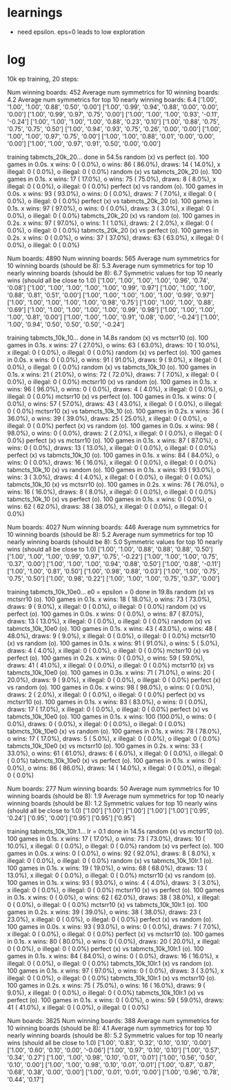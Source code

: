 # learnings
- need epsilon. eps=0 leads to low exploration

# log
10k ep training, 20 steps:

Num winning boards:
452
Average num symmetrics for 10 winning boards:
4.2
Average num symmetrics for top 10 nearly winning boards:
6.4
['1.00', '1.00', '1.00', '0.88', '0.50', '0.00']
['1.00', '0.99', '0.94', '0.88', '0.00', '0.00', '0.00']
['1.00', '0.99', '0.97', '0.75', '0.00']
['1.00', '1.00', '1.00', '0.93', '-0.11', '-0.24']
['1.00', '1.00', '1.00', '1.00', '0.88', '0.23', '0.10']
['1.00', '0.88', '0.75', '0.75', '0.75', '0.50']
['1.00', '0.94', '0.93', '0.75', '0.26', '0.00', '0.00']
['1.00', '1.00', '1.00', '0.97', '0.75', '0.00']
['1.00', '1.00', '0.88', '0.01', '0.00', '0.00', '0.00']
['1.00', '1.00', '0.97', '0.91', '0.50', '0.00', '0.00']


training tabmcts_20k_20...
done in 54.5s
random           (x) vs perfect          (o). 100 games in 0.0s. x wins:   0 (  0.0%), o wins:  86 ( 86.0%), draws:  14 ( 14.0%), x illegal:   0 (  0.0%), o illegal:   0 (  0.0%)
random           (x) vs tabmcts_20k_20   (o). 100 games in 0.1s. x wins:  17 ( 17.0%), o wins:  75 ( 75.0%), draws:   8 (  8.0%), x illegal:   0 (  0.0%), o illegal:   0 (  0.0%)
perfect          (x) vs random           (o). 100 games in 0.0s. x wins:  93 ( 93.0%), o wins:   0 (  0.0%), draws:   7 (  7.0%), x illegal:   0 (  0.0%), o illegal:   0 (  0.0%)
perfect          (x) vs tabmcts_20k_20   (o). 100 games in 0.1s. x wins:  97 ( 97.0%), o wins:   0 (  0.0%), draws:   3 (  3.0%), x illegal:   0 (  0.0%), o illegal:   0 (  0.0%)
tabmcts_20k_20   (x) vs random           (o). 100 games in 0.2s. x wins:  97 ( 97.0%), o wins:   1 (  1.0%), draws:   2 (  2.0%), x illegal:   0 (  0.0%), o illegal:   0 (  0.0%)
tabmcts_20k_20   (x) vs perfect          (o). 100 games in 0.2s. x wins:   0 (  0.0%), o wins:  37 ( 37.0%), draws:  63 ( 63.0%), x illegal:   0 (  0.0%), o illegal:   0 (  0.0%)

Num boards:
4890
Num winning boards:
565
Average num symmetrics for 10 winning boards (should be 8):
5.3
Average num symmetrics for top 10 nearly winning boards (should be 8):
6.7
Symmetric values for top 10 nearly wins (should all be close to 1.0)
['1.00', '1.00', '1.00', '1.00', '0.96', '0.74', '0.08']
['1.00', '1.00', '1.00', '1.00', '1.00', '0.99', '0.97']
['1.00', '1.00', '1.00', '0.88', '0.81', '0.51', '0.00']
['1.00', '1.00', '1.00', '1.00', '1.00', '0.99', '0.97']
['1.00', '1.00', '1.00', '1.00', '1.00', '0.98', '0.75']
['1.00', '1.00', '1.00', '0.88', '0.69']
['1.00', '1.00', '1.00', '1.00', '1.00', '0.99', '0.98']
['1.00', '1.00', '1.00', '1.00', '0.81', '0.00']
['1.00', '1.00', '1.00', '0.91', '0.08', '0.00', '-0.24']
['1.00', '1.00', '0.94', '0.50', '0.50', '0.50', '-0.24']


training tabmcts_10k_10...
done in 14.8s
random           (x) vs mctsrr10         (o). 100 games in 0.1s. x wins:  27 ( 27.0%), o wins:  63 ( 63.0%), draws:  10 ( 10.0%), x illegal:   0 (  0.0%), o illegal:   0 (  0.0%)
random           (x) vs perfect          (o). 100 games in 0.0s. x wins:   0 (  0.0%), o wins:  91 ( 91.0%), draws:   9 (  9.0%), x illegal:   0 (  0.0%), o illegal:   0 (  0.0%)
random           (x) vs tabmcts_10k_10   (o). 100 games in 0.1s. x wins:  21 ( 21.0%), o wins:  72 ( 72.0%), draws:   7 (  7.0%), x illegal:   0 (  0.0%), o illegal:   0 (  0.0%)
mctsrr10         (x) vs random           (o). 100 games in 0.1s. x wins:  96 ( 96.0%), o wins:   0 (  0.0%), draws:   4 (  4.0%), x illegal:   0 (  0.0%), o illegal:   0 (  0.0%)
mctsrr10         (x) vs perfect          (o). 100 games in 0.1s. x wins:   0 (  0.0%), o wins:  57 ( 57.0%), draws:  43 ( 43.0%), x illegal:   0 (  0.0%), o illegal:   0 (  0.0%)
mctsrr10         (x) vs tabmcts_10k_10   (o). 100 games in 0.2s. x wins:  36 ( 36.0%), o wins:  39 ( 39.0%), draws:  25 ( 25.0%), x illegal:   0 (  0.0%), o illegal:   0 (  0.0%)
perfect          (x) vs random           (o). 100 games in 0.0s. x wins:  98 ( 98.0%), o wins:   0 (  0.0%), draws:   2 (  2.0%), x illegal:   0 (  0.0%), o illegal:   0 (  0.0%)
perfect          (x) vs mctsrr10         (o). 100 games in 0.1s. x wins:  87 ( 87.0%), o wins:   0 (  0.0%), draws:  13 ( 13.0%), x illegal:   0 (  0.0%), o illegal:   0 (  0.0%)
perfect          (x) vs tabmcts_10k_10   (o). 100 games in 0.1s. x wins:  84 ( 84.0%), o wins:   0 (  0.0%), draws:  16 ( 16.0%), x illegal:   0 (  0.0%), o illegal:   0 (  0.0%)
tabmcts_10k_10   (x) vs random           (o). 100 games in 0.1s. x wins:  93 ( 93.0%), o wins:   3 (  3.0%), draws:   4 (  4.0%), x illegal:   0 (  0.0%), o illegal:   0 (  0.0%)
tabmcts_10k_10   (x) vs mctsrr10         (o). 100 games in 0.2s. x wins:  76 ( 76.0%), o wins:  16 ( 16.0%), draws:   8 (  8.0%), x illegal:   0 (  0.0%), o illegal:   0 (  0.0%)
tabmcts_10k_10   (x) vs perfect          (o). 100 games in 0.1s. x wins:   0 (  0.0%), o wins:  62 ( 62.0%), draws:  38 ( 38.0%), x illegal:   0 (  0.0%), o illegal:   0 (  0.0%)

Num boards:
4027
Num winning boards:
446
Average num symmetrics for 10 winning boards (should be 8):
5.2
Average num symmetrics for top 10 nearly winning boards (should be 8):
5.0
Symmetric values for top 10 nearly wins (should all be close to 1.0)
['1.00', '1.00', '0.88', '0.88', '0.88', '0.50']
['1.00', '1.00', '1.00', '0.99', '0.97', '0.75', '-0.22']
['1.00', '1.00', '1.00', '0.75', '0.37', '0.00']
['1.00', '1.00', '1.00', '0.94', '0.88', '0.50']
['1.00', '0.88', '-0.11']
['1.00', '1.00', '0.81', '0.50']
['1.00', '0.98', '0.88', '0.03']
['1.00', '1.00', '0.75', '0.75', '0.50']
['1.00', '0.98', '0.22']
['1.00', '1.00', '1.00', '0.75', '0.37', '0.00']


training tabmcts_10k_10e0...  e0 = epsilon = 0
done in 19.8s
random           (x) vs mctsrr10         (o). 100 games in 0.1s. x wins:  18 ( 18.0%), o wins:  73 ( 73.0%), draws:   9 (  9.0%), x illegal:   0 (  0.0%), o illegal:   0 (  0.0%)
random           (x) vs perfect          (o). 100 games in 0.0s. x wins:   0 (  0.0%), o wins:  87 ( 87.0%), draws:  13 ( 13.0%), x illegal:   0 (  0.0%), o illegal:   0 (  0.0%)
random           (x) vs tabmcts_10k_10e0 (o). 100 games in 0.1s. x wins:  43 ( 43.0%), o wins:  48 ( 48.0%), draws:   9 (  9.0%), x illegal:   0 (  0.0%), o illegal:   0 (  0.0%)
mctsrr10         (x) vs random           (o). 100 games in 0.1s. x wins:  91 ( 91.0%), o wins:   5 (  5.0%), draws:   4 (  4.0%), x illegal:   0 (  0.0%), o illegal:   0 (  0.0%)
mctsrr10         (x) vs perfect          (o). 100 games in 0.2s. x wins:   0 (  0.0%), o wins:  59 ( 59.0%), draws:  41 ( 41.0%), x illegal:   0 (  0.0%), o illegal:   0 (  0.0%)
mctsrr10         (x) vs tabmcts_10k_10e0 (o). 100 games in 0.3s. x wins:  71 ( 71.0%), o wins:  20 ( 20.0%), draws:   9 (  9.0%), x illegal:   0 (  0.0%), o illegal:   0 (  0.0%)
perfect          (x) vs random           (o). 100 games in 0.0s. x wins:  98 ( 98.0%), o wins:   0 (  0.0%), draws:   2 (  2.0%), x illegal:   0 (  0.0%), o illegal:   0 (  0.0%)
perfect          (x) vs mctsrr10         (o). 100 games in 0.1s. x wins:  83 ( 83.0%), o wins:   0 (  0.0%), draws:  17 ( 17.0%), x illegal:   0 (  0.0%), o illegal:   0 (  0.0%)
perfect          (x) vs tabmcts_10k_10e0 (o). 100 games in 0.1s. x wins: 100 (100.0%), o wins:   0 (  0.0%), draws:   0 (  0.0%), x illegal:   0 (  0.0%), o illegal:   0 (  0.0%)
tabmcts_10k_10e0 (x) vs random           (o). 100 games in 0.1s. x wins:  78 ( 78.0%), o wins:  17 ( 17.0%), draws:   5 (  5.0%), x illegal:   0 (  0.0%), o illegal:   0 (  0.0%)
tabmcts_10k_10e0 (x) vs mctsrr10         (o). 100 games in 0.2s. x wins:  33 ( 33.0%), o wins:  61 ( 61.0%), draws:   6 (  6.0%), x illegal:   0 (  0.0%), o illegal:   0 (  0.0%)
tabmcts_10k_10e0 (x) vs perfect          (o). 100 games in 0.1s. x wins:   0 (  0.0%), o wins:  86 ( 86.0%), draws:  14 ( 14.0%), x illegal:   0 (  0.0%), o illegal:   0 (  0.0%)

Num boards:
277
Num winning boards:
50
Average num symmetrics for 10 winning boards (should be 8):
1.9
Average num symmetrics for top 10 nearly winning boards (should be 8):
1.2
Symmetric values for top 10 nearly wins (should all be close to 1.0)
['1.00']
['1.00']
['1.00']
['1.00']
['1.00']
['0.95', '0.24']
['0.95', '0.00']
['0.95']
['0.95']
['0.95']


training tabmcts_10k_10lr.1... lr = 0.1
done in 14.5s
random           (x) vs mctsrr10         (o). 100 games in 0.1s. x wins:  17 ( 17.0%), o wins:  73 ( 73.0%), draws:  10 ( 10.0%), x illegal:   0 (  0.0%), o illegal:   0 (  0.0%)
random           (x) vs perfect          (o). 100 games in 0.0s. x wins:   0 (  0.0%), o wins:  92 ( 92.0%), draws:   8 (  8.0%), x illegal:   0 (  0.0%), o illegal:   0 (  0.0%)
random           (x) vs tabmcts_10k_10lr.1 (o). 100 games in 0.1s. x wins:  19 ( 19.0%), o wins:  68 ( 68.0%), draws:  13 ( 13.0%), x illegal:   0 (  0.0%), o illegal:   0 (  0.0%)
mctsrr10         (x) vs random           (o). 100 games in 0.1s. x wins:  93 ( 93.0%), o wins:   4 (  4.0%), draws:   3 (  3.0%), x illegal:   0 (  0.0%), o illegal:   0 (  0.0%)
mctsrr10         (x) vs perfect          (o). 100 games in 0.1s. x wins:   0 (  0.0%), o wins:  62 ( 62.0%), draws:  38 ( 38.0%), x illegal:   0 (  0.0%), o illegal:   0 (  0.0%)
mctsrr10         (x) vs tabmcts_10k_10lr.1 (o). 100 games in 0.2s. x wins:  39 ( 39.0%), o wins:  38 ( 38.0%), draws:  23 ( 23.0%), x illegal:   0 (  0.0%), o illegal:   0 (  0.0%)
perfect          (x) vs random           (o). 100 games in 0.0s. x wins:  93 ( 93.0%), o wins:   0 (  0.0%), draws:   7 (  7.0%), x illegal:   0 (  0.0%), o illegal:   0 (  0.0%)
perfect          (x) vs mctsrr10         (o). 100 games in 0.1s. x wins:  80 ( 80.0%), o wins:   0 (  0.0%), draws:  20 ( 20.0%), x illegal:   0 (  0.0%), o illegal:   0 (  0.0%)
perfect          (x) vs tabmcts_10k_10lr.1 (o). 100 games in 0.1s. x wins:  84 ( 84.0%), o wins:   0 (  0.0%), draws:  16 ( 16.0%), x illegal:   0 (  0.0%), o illegal:   0 (  0.0%)
tabmcts_10k_10lr.1 (x) vs random           (o). 100 games in 0.1s. x wins:  97 ( 97.0%), o wins:   0 (  0.0%), draws:   3 (  3.0%), x illegal:   0 (  0.0%), o illegal:   0 (  0.0%)
tabmcts_10k_10lr.1 (x) vs mctsrr10         (o). 100 games in 0.2s. x wins:  75 ( 75.0%), o wins:  16 ( 16.0%), draws:   9 (  9.0%), x illegal:   0 (  0.0%), o illegal:   0 (  0.0%)
tabmcts_10k_10lr.1 (x) vs perfect          (o). 100 games in 0.1s. x wins:   0 (  0.0%), o wins:  59 ( 59.0%), draws:  41 ( 41.0%), x illegal:   0 (  0.0%), o illegal:   0 (  0.0%)

Num boards:
3625
Num winning boards:
388
Average num symmetrics for 10 winning boards (should be 8):
4.1
Average num symmetrics for top 10 nearly winning boards (should be 8):
5.2
Symmetric values for top 10 nearly wins (should all be close to 1.0)
['1.00', '0.83', '0.32', '0.10', '0.10', '0.00']
['1.00', '0.60', '0.10', '0.00', '-0.06']
['1.00', '0.97', '0.10', '0.10']
['1.00', '0.57', '0.34', '0.27']
['1.00', '1.00', '0.98', '0.10', '0.01', '0.01']
['1.00', '0.56', '0.50', '0.10', '0.00']
['1.00', '1.00', '0.98', '0.10', '0.01', '0.01']
['1.00', '0.87', '0.87', '0.68', '0.38', '0.00', '0.00']
['1.00', '0.01', '0.01', '0.00']
['1.00', '0.96', '0.78', '0.44', '0.17']
